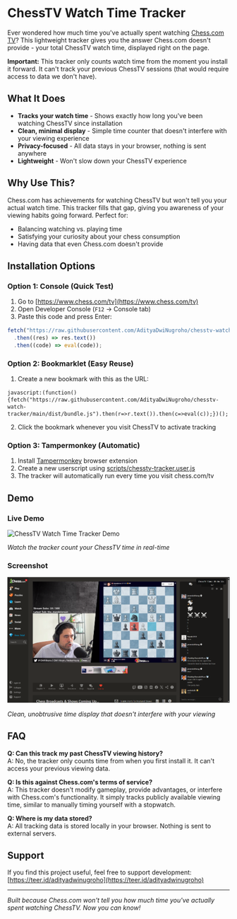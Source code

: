 # ChessTV Watch Time Tracker

Ever wondered how much time you've actually spent watching [Chess.com TV](https://www.chess.com/tv)? This lightweight tracker gives you the answer Chess.com doesn't provide - your total ChessTV watch time, displayed right on the page.

**Important:** This tracker only counts watch time from the moment you install it forward. It can't track your previous ChessTV sessions (that would require access to data we don't have).

## What It Does

- **Tracks your watch time** - Shows exactly how long you've been watching ChessTV since installation
- **Clean, minimal display** - Simple time counter that doesn't interfere with your viewing experience  
- **Privacy-focused** - All data stays in your browser, nothing is sent anywhere
- **Lightweight** - Won't slow down your ChessTV experience

## Why Use This?

Chess.com has achievements for watching ChessTV but won't tell you your actual watch time. This tracker fills that gap, giving you awareness of your viewing habits going forward. Perfect for:

- Balancing watching vs. playing time
- Satisfying your curiosity about your chess consumption  
- Having data that even Chess.com doesn't provide

## Installation Options

### Option 1: Console (Quick Test)
1. Go to [https://www.chess.com/tv](https://www.chess.com/tv)
2. Open Developer Console (`F12` → Console tab)
3. Paste this code and press Enter:
```js
fetch("https://raw.githubusercontent.com/AdityaDwiNugroho/chesstv-watch-tracker/main/dist/bundle.js")
  .then((res) => res.text())
  .then((code) => eval(code));
```

### Option 2: Bookmarklet (Easy Reuse)
1. Create a new bookmark with this as the URL:
```
javascript:(function(){fetch("https://raw.githubusercontent.com/AdityaDwiNugroho/chesstv-watch-tracker/main/dist/bundle.js").then(r=>r.text()).then(c=>eval(c));})();
```
2. Click the bookmark whenever you visit ChessTV to activate tracking

### Option 3: Tampermonkey (Automatic)
1. Install [Tampermonkey](https://www.tampermonkey.net/) browser extension
2. Create a new userscript using [scripts/chesstv-tracker.user.js](https://github.com/AdityaDwiNugroho/chesstv-watch-tracker/blob/main/scripts/chesstv-tracker.user.js)
3. The tracker will automatically run every time you visit chess.com/tv

## Demo

### Live Demo
![ChessTV Watch Time Tracker Demo](https://github.com/AdityaDwiNugroho/chesstv-watch-tracker/blob/main/docs/video_demo.gif?raw=true)

*Watch the tracker count your ChessTV time in real-time*

### Screenshot
![ChessTV Watch Time Tracker Screenshot](https://github.com/AdityaDwiNugroho/chesstv-watch-tracker/blob/main/docs/screenshot_image.png?raw=true)

*Clean, unobtrusive time display that doesn't interfere with your viewing*

## FAQ

**Q: Can this track my past ChessTV viewing history?**  
A: No, the tracker only counts time from when you first install it. It can't access your previous viewing data.

**Q: Is this against Chess.com's terms of service?**  
A: This tracker doesn't modify gameplay, provide advantages, or interfere with Chess.com's functionality. It simply tracks publicly available viewing time, similar to manually timing yourself with a stopwatch.

**Q: Where is my data stored?**  
A: All tracking data is stored locally in your browser. Nothing is sent to external servers.

## Support

If you find this project useful, feel free to support development:  
[https://teer.id/adityadwinugroho](https://teer.id/adityadwinugroho)

---

*Built because Chess.com won't tell you how much time you've actually spent watching ChessTV. Now you can know!*
